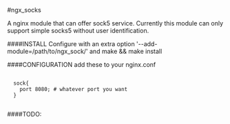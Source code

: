 #ngx_socks

A nginx module that can offer sock5 service. Currently this module can only
support simple socks5 without user identification.

####INSTALL
  Configure with an extra option '--add-module=/path/to/ngx_sock/' and make && make install
  
####CONFIGURATION
  add these to your nginx.conf
  <pre><code>
  sock{
    port 8080; # whatever port you want
  }
  </code></pre>

####TODO:

  
